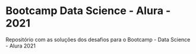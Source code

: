 # Bootcamp Data Science - Alura - 2021

Repositório com as soluções dos desafios para o Bootcamp - Data Science - Alura 2021
